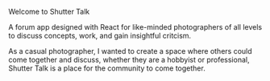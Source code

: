 Welcome to Shutter Talk

A forum app designed with React for like-minded photographers of all levels to discuss concepts, work, and gain insightful critcism.

As a casual photographer, I wanted to create a space where others could come together and discuss, whether they are a hobbyist or professional, Shutter Talk is a place for the community to come together.